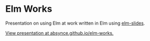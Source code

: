# Elm Works

Presentation on using Elm at work written in Elm using [elm-slides](http://package.elm-lang.org/packages/xarvh/elm-slides/latest).

[View presentation at absynce.github.io/elm-works.](https://absynce.github.io/elm-works)
